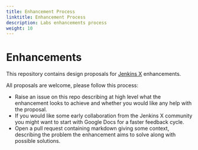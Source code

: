 ```yaml
---
title: Enhancement Process
linktitle: Enhancement Process
description: Labs enhancements process
weight: 10
---
```

# Enhancements

This repository contains design proposals for [Jenkins X](https://jenkins-x.io/) enhancements.

All proposals are welcome, please follow this process:

- Raise an issue on this repo describing at high level what the enhancement looks to achieve and whether you would like any help with the proposal.
- If you would like some early collaboration from the Jenkins X community you might want to start with Google Docs for a faster feedback cycle.
- Open a pull request containing markdown giving some context, describing the problem the enhancement aims to solve along with possible solutions.
